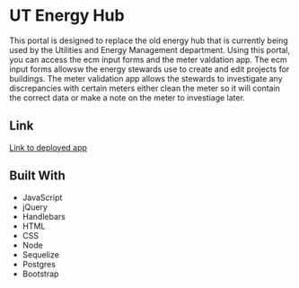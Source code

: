 # UT Energy Hub

This portal is designed to replace the old energy hub that is currently being used by the Utilities and Energy Management department. Using this portal, you can access the ecm input forms and the meter valdation app. The ecm input forms allowsw the energy stewards use to create and edit projects for buildings. The meter validation app allows the stewards to investigate any discrepancies with certain meters  either clean the meter so it will contain the correct data or make a note on the meter to investiage later.

## Link
[Link to deployed app](https://utenergyhub.herokuapp.com/)

## Built With
- JavaScript
- jQuery
- Handlebars
- HTML
- CSS
- Node
- Sequelize
- Postgres
- Bootstrap
